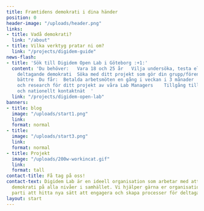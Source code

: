 ```yaml
---
title: Framtidens demokrati i dina händer
position: 0
header-image: "/uploads/header.png"
links:
- title: Vadå demokrati?
  link: "/about"
- title: Vilka verktyg pratar ni om?
  link: "/projects/digidem-guide"
news-flash:
- title: 'Sök till Digidem Open Lab i Göteborg :+1:'
  content: 'Du behöver:   Vara 18 och 25 år   Vilja undersöka, testa eller utveckla
    deltagande demokrati  Söka med ditt projekt som gör din grupp/förening/rörelse/parti/världen
    bättre  Du får:  Betalda arbetsmöten en gång i veckan i 3 månader  Handledning
    och research för ditt projekt av våra Lab Managers    Tillgång till Internationellt
    och nationellt kontaktnät  '
  link: "/projects/digidem-open-lab"
banners:
- title: blog
  image: "/uploads/start1.png"
  link: 
  format: normal
- title: 
  image: "/uploads/start3.png"
  link: 
  format: normal
- title: Projekt
  image: "/uploads/200w-workincat.gif"
  link: 
  format: tall
contact-title: Få tag på oss!
contact-text: Digidem Lab är en ideell organisation som arbetar med att främja deltagande
  demokrati på alla nivåer i samhället. Vi hjälper gärna er organisation, kommun eller
  parti att hitta nya sätt att engagera och skapa processer för deltagande.
layout: start
---
```


